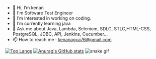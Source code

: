 - 👋 Hi, I’m kenan
- 👀 I'm Software Test Engineer
- 👀 I’m interested in working on coding.
- 🌱 I’m currently learning java
- 💞️ Ask me about Java, Lambda, Selenium, SDLC, STLC,HTML-CSS, PostgreSQL, JDBC, API, Jenkins, Cucumber...
- 📫 How to reach me : kenanagca76@gmail.com








[![Top Langs](https://github-readme-stats.vercel.app/api/top-langs/?username=kenanagca76&langs_count=8)](https://github.com/kenanagca76/github-readme-stats)
[![Anurag's GitHub stats](https://github-readme-stats.vercel.app/api?username=kenanagca76)](https://github.com/kenanagca76/github-readme-stats)
![snake gif](https://github.com/kenanagca76/kenanagca76/blob/output/github-contribution-grid-snake.svg)

<!---
kenanagca76/kenanagca76 is a ✨ special ✨ repository because its `README.md` (this file) appears on your GitHub profile.
You can click the Preview link to take a look at your changes.
--->
